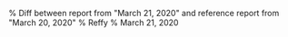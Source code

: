 % Diff between report from "March 21, 2020" and reference report from "March 20, 2020"
% Reffy
% March 21, 2020

